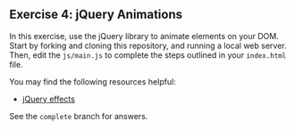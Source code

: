 ## Exercise 4: jQuery Animations

In this exercise, use the jQuery library to animate elements on your DOM.  Start by forking and cloning this repository, and running a local web server. Then, edit the `js/main.js` to complete the steps outlined in your `index.html` file.

You may find the following resources helpful:

- [jQuery effects](https://api.jquery.com/category/effects/)

See the `complete` branch for answers.
